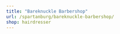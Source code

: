 ```yaml
---
title: "Bareknuckle Barbershop"
url: /spartanburg/bareknuckle-barbershop/
shop: hairdresser
---
```

